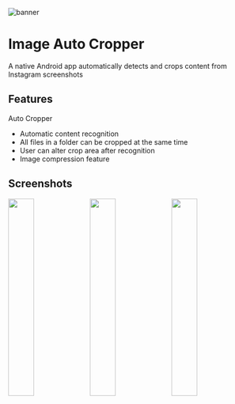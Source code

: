 
![banner](https://github.com/user-attachments/assets/78479090-ab57-4f76-a4a9-ebc35b32134b)

# Image Auto Cropper
A native Android app automatically detects and crops content from Instagram screenshots

## Features
Auto Cropper
- Automatic content recognition
- All files in a folder can be cropped at the same time
- User can alter crop area after recognition
- Image compression feature

## Screenshots

<img src="https://github.com/user-attachments/assets/9336345e-5293-48bb-9878-9668cb4eced7" width="32%">
 <img src="https://github.com/user-attachments/assets/3d377d0d-3881-4e55-8b99-224e95d1cd03" width="32%"> 
 <img src="https://github.com/user-attachments/assets/251f85be-ab9b-4621-aff4-ed136cddffc3" width="32%">